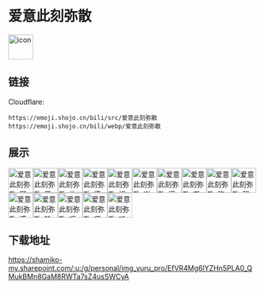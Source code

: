 # 爱意此刻弥散
<img src="https://emoji.shojo.cn/bili/src/爱意此刻弥散/icon.png" width="50" height="50" alt="icon">

## 链接
Cloudflare:
```
https://emoji.shojo.cn/bili/src/爱意此刻弥散
https://emoji.shojo.cn/bili/webp/爱意此刻弥散
```
## 展示
<img src="https://emoji.shojo.cn/bili/src/爱意此刻弥散/爱意此刻弥散-可爱.png" width="50" height="50" alt="爱意此刻弥散-可爱"><img src="https://emoji.shojo.cn/bili/src/爱意此刻弥散/爱意此刻弥散-开门检查.png" width="50" height="50" alt="爱意此刻弥散-开门检查"><img src="https://emoji.shojo.cn/bili/src/爱意此刻弥散/爱意此刻弥散-扎心.png" width="50" height="50" alt="爱意此刻弥散-扎心"><img src="https://emoji.shojo.cn/bili/src/爱意此刻弥散/爱意此刻弥散-摸摸.png" width="50" height="50" alt="爱意此刻弥散-摸摸"><img src="https://emoji.shojo.cn/bili/src/爱意此刻弥散/爱意此刻弥散-祝贺.png" width="50" height="50" alt="爱意此刻弥散-祝贺"><img src="https://emoji.shojo.cn/bili/src/爱意此刻弥散/爱意此刻弥散-谢谢.png" width="50" height="50" alt="爱意此刻弥散-谢谢"><img src="https://emoji.shojo.cn/bili/src/爱意此刻弥散/爱意此刻弥散-懵.png" width="50" height="50" alt="爱意此刻弥散-懵"><img src="https://emoji.shojo.cn/bili/src/爱意此刻弥散/爱意此刻弥散-嘶哈嘶哈.png" width="50" height="50" alt="爱意此刻弥散-嘶哈嘶哈"><img src="https://emoji.shojo.cn/bili/src/爱意此刻弥散/爱意此刻弥散-陷入沉思.png" width="50" height="50" alt="爱意此刻弥散-陷入沉思"><img src="https://emoji.shojo.cn/bili/src/爱意此刻弥散/爱意此刻弥散-积极.png" width="50" height="50" alt="爱意此刻弥散-积极"><img src="https://emoji.shojo.cn/bili/src/爱意此刻弥散/爱意此刻弥散-感动.png" width="50" height="50" alt="爱意此刻弥散-感动"><img src="https://emoji.shojo.cn/bili/src/爱意此刻弥散/爱意此刻弥散-脑壳疼.png" width="50" height="50" alt="爱意此刻弥散-脑壳疼"><img src="https://emoji.shojo.cn/bili/src/爱意此刻弥散/爱意此刻弥散-哼.png" width="50" height="50" alt="爱意此刻弥散-哼"><img src="https://emoji.shojo.cn/bili/src/爱意此刻弥散/爱意此刻弥散-叹气.png" width="50" height="50" alt="爱意此刻弥散-叹气"><img src="https://emoji.shojo.cn/bili/src/爱意此刻弥散/爱意此刻弥散-听不明白.png" width="50" height="50" alt="爱意此刻弥散-听不明白">

## 下载地址

https://shamiko-my.sharepoint.com/:u:/g/personal/img_yuru_pro/EfVR4Mg6lYZHn5PLA0_QMukBMn8GaM8RWTa7sZ4usSWCyA